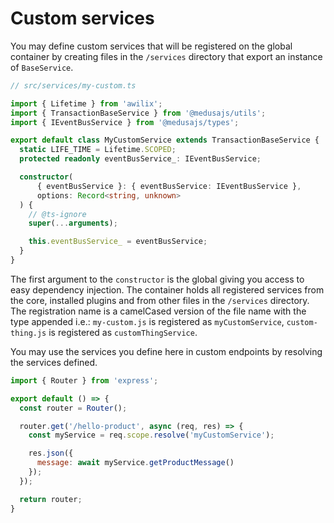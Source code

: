 # Custom services

You may define custom services that will be registered on the global container by creating files in the `/services` directory that export an instance of `BaseService`.

```ts
// src/services/my-custom.ts

import { Lifetime } from 'awilix';
import { TransactionBaseService } from '@medusajs/utils';
import { IEventBusService } from '@medusajs/types';

export default class MyCustomService extends TransactionBaseService {
  static LIFE_TIME = Lifetime.SCOPED;
  protected readonly eventBusService_: IEventBusService;

  constructor(
      { eventBusService }: { eventBusService: IEventBusService },
      options: Record<string, unknown>
  ) {
    // @ts-ignore
    super(...arguments);

    this.eventBusService_ = eventBusService;
  }
}

```

The first argument to the `constructor` is the global giving you access to easy dependency injection. The container holds all registered services from the core, installed plugins and from other files in the `/services` directory. The registration name is a camelCased version of the file name with the type appended i.e.: `my-custom.js` is registered as `myCustomService`, `custom-thing.js` is registered as `customThingService`.

You may use the services you define here in custom endpoints by resolving the services defined.

```js
import { Router } from 'express';

export default () => {
  const router = Router();

  router.get('/hello-product', async (req, res) => {
    const myService = req.scope.resolve('myCustomService');

    res.json({
      message: await myService.getProductMessage()
    });
  });

  return router;
}
```

